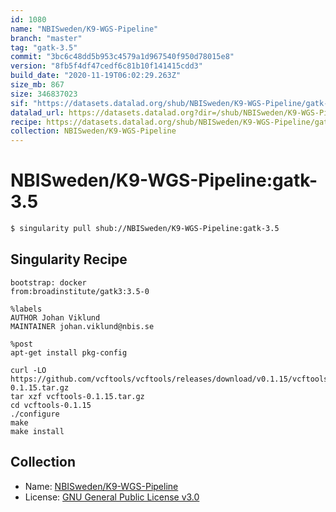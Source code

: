 ```yaml
---
id: 1080
name: "NBISweden/K9-WGS-Pipeline"
branch: "master"
tag: "gatk-3.5"
commit: "3bc6c48dd5b953c4579a1d967540f950d78015e8"
version: "8fb5f4df47cedf6c81b10f141415cdd3"
build_date: "2020-11-19T06:02:29.263Z"
size_mb: 867
size: 346837023
sif: "https://datasets.datalad.org/shub/NBISweden/K9-WGS-Pipeline/gatk-3.5/2020-11-19-3bc6c48d-8fb5f4df/8fb5f4df47cedf6c81b10f141415cdd3.simg"
datalad_url: https://datasets.datalad.org?dir=/shub/NBISweden/K9-WGS-Pipeline/gatk-3.5/2020-11-19-3bc6c48d-8fb5f4df/
recipe: https://datasets.datalad.org/shub/NBISweden/K9-WGS-Pipeline/gatk-3.5/2020-11-19-3bc6c48d-8fb5f4df/Singularity
collection: NBISweden/K9-WGS-Pipeline
---
```


# NBISweden/K9-WGS-Pipeline:gatk-3.5

```bash
$ singularity pull shub://NBISweden/K9-WGS-Pipeline:gatk-3.5
```

## Singularity Recipe

```singularity
bootstrap: docker
from:broadinstitute/gatk3:3.5-0

%labels
AUTHOR Johan Viklund
MAINTAINER johan.viklund@nbis.se

%post
apt-get install pkg-config

curl -LO https://github.com/vcftools/vcftools/releases/download/v0.1.15/vcftools-0.1.15.tar.gz
tar xzf vcftools-0.1.15.tar.gz
cd vcftools-0.1.15
./configure
make
make install
```

## Collection

 - Name: [NBISweden/K9-WGS-Pipeline](https://github.com/NBISweden/K9-WGS-Pipeline)
 - License: [GNU General Public License v3.0](https://api.github.com/licenses/gpl-3.0)

